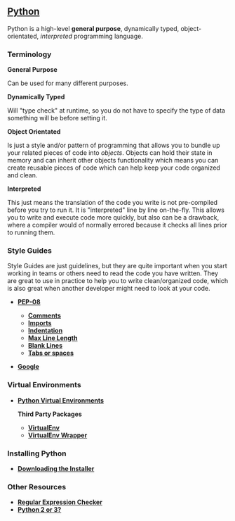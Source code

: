 ## [Python](https://www.python.org/)
Python is a high-level **general purpose**, dynamically typed, object-orientated, _interpreted_ programming language.

### Terminology

**General Purpose**

  Can be used for many different purposes.

**Dynamically Typed**

  Will "type check" at runtime, so you do not have to specify the type of data something will be before setting it.

**Object Orientated**

  Is just a style and/or pattern of programming that allows you to bundle up your related pieces of code into _objects_. Objects can hold their state in memory and can inherit other objects functionality which means you can create reusable pieces of code which can help keep your code organized and clean.

**Interpreted**

  This just means the translation of the code you write is not pre-compiled before you try to run it. It is "interpreted" line by line on-the-fly. This allows you to write and execute code more quickly, but also can be a drawback, where a compiler would of normally errored because it checks all lines prior to running them.


### Style Guides
Style Guides are just guidelines, but they are quite important when you start working in teams or others need to read the code you have written. They are great to use in practice to help you to write clean/organized code, which is also great when another developer might need to look at your code.

* **[PEP-08](https://www.python.org/dev/peps/pep-0008/)**
    * **[Comments](https://www.python.org/dev/peps/pep-0008/#comments)**
    * **[Imports](https://www.python.org/dev/peps/pep-0008/#imports)**
    * **[Indentation](https://www.python.org/dev/peps/pep-0008/#indentation)**
    * **[Max Line Length](https://www.python.org/dev/peps/pep-0008/#maximum-line-length)**
    * **[Blank Lines](https://www.python.org/dev/peps/pep-0008/#blank-lines)**
    * **[Tabs or spaces](https://www.python.org/dev/peps/pep-0008/#tabs-or-spaces)**

* **[Google](https://google.github.io/styleguide/pyguide.html)**



### Virtual Environments
* **[Python Virtual Environments](https://docs.python.org/3/tutorial/venv.html)**
    
    **Third Party Packages**

    * **[VirtualEnv](https://virtualenv.pypa.io/en/stable/)**
    * **[VirtualEnv Wrapper](https://virtualenvwrapper.readthedocs.io/en/latest/)**

### Installing Python

* **[Downloading the Installer](https://wiki.python.org/moin/BeginnersGuide/Download)**

### Other Resources
* **[Regular Expression Checker](https://pythex.org/)**
* **[Python 2 or 3?](https://wiki.python.org/moin/Python2orPython3)**